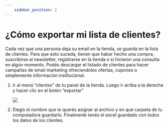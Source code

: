```yaml
---
    sidebar_position: 2
---
```


# ¿Cómo exportar mi lista de clientes?

Cada vez que una persona deja su email en la tienda, se guarda en la lista de clientes. 
Para que esto suceda, tienen que haber hecho una compra, suscribirse al newsletter, registrarse en la tienda o si hicieron una consulta en algún momento. 
Podés descargar el listado de clientes para hacer campañas de email marketing ofreciendoles ofertas, cupones o simplemente información institucional.


1. Ir al menú “clientes” de tu panel de la tienda. Luego ir arriba a la derecha y hacer clic en el botón “exportar”

    ![](/Fotos/Clientes/Clientes6.jpg)

2. Elegís el nombre que le querés asignar al archivo y en qué carpeta de tu computadora guardarlo. Finalmente tenés el excel guardado con todos los datos de los clientes. 